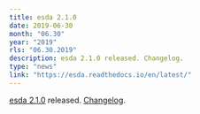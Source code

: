```yaml
---
title: esda 2.1.0
date: 2019-06-30
month: "06.30"
year: "2019"
rls: "06.30.2019"
description: esda 2.1.0 released. Changelog.
type: "news"
link: "https://esda.readthedocs.io/en/latest/"
---
```


<a href="https://esda.readthedocs.io/en/latest/">esda 2.1.0</a> released. <a href="https://github.com/pysal/esda/releases">Changelog</a>.